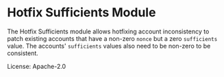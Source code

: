 # Hotfix Sufficients Module

The Hotfix Sufficients module allows hotfixing account inconsistency to patch existing accounts that have a non-zero `nonce` but a zero `sufficients` value. 
The accounts' `sufficients` values also need to be non-zero to be consistent.

License: Apache-2.0